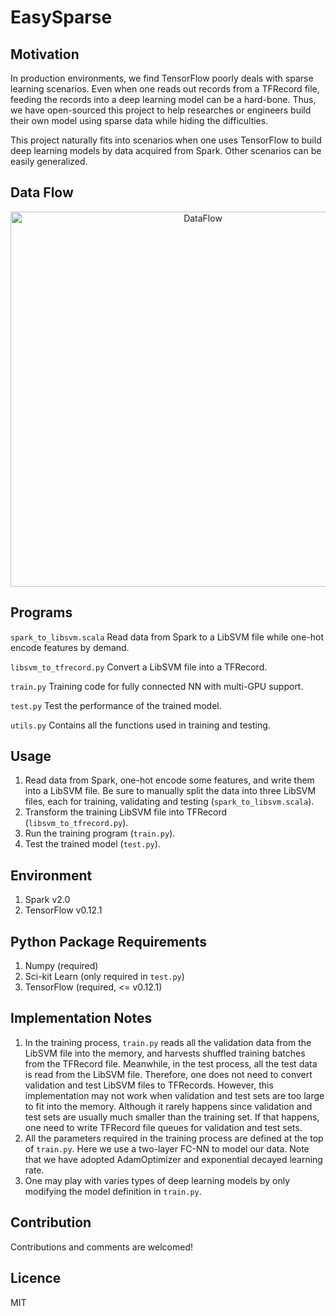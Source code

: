 # EasySparse

## Motivation
In production environments, we find TensorFlow poorly deals with sparse learning scenarios. Even when one reads out records from a TFRecord file, feeding the records into a deep learning model can be a hard-bone. Thus, we have open-sourced this project to help researches or engineers build their own model using sparse data while hiding the difficulties. 

This project naturally fits into scenarios when one uses TensorFlow to build deep learning models by data acquired from Spark. Other scenarios can be easily generalized.

## Data Flow
<div align=center><img alt="DataFlow" width="600" src="https://raw.githubusercontent.com/physicso/EasySparse/master/resources/dataflow.png?token=AHRW7C9KADnlyhWQ6kZVq5LobYx7wdOpks5Y3N85wA%3D%3D"/></div>

## Programs
`spark_to_libsvm.scala`  Read data from Spark to a LibSVM file while one-hot encode features by demand.

`libsvm_to_tfrecord.py`  Convert a LibSVM file into a TFRecord.

`train.py`  Training code for fully connected NN with multi-GPU support.

`test.py`  Test the performance of the trained model.

`utils.py`  Contains all the functions used in training and testing.

## Usage
1. Read data from Spark, one-hot encode some features, and write them into a LibSVM file. Be sure to manually split the data into three LibSVM files, each for training, validating and testing (`spark_to_libsvm.scala`).
2. Transform the training LibSVM file into TFRecord (`libsvm_to_tfrecord.py`).
3. Run the training program (`train.py`). 
4. Test the trained model (`test.py`).

## Environment
1. Spark v2.0
2. TensorFlow v0.12.1

## Python Package Requirements
1. Numpy (required)
2. Sci-kit Learn (only required in `test.py`)
3. TensorFlow (required, <= v0.12.1)

## Implementation Notes
1. In the training process, `train.py` reads all the validation data from the LibSVM file into the memory, and harvests shuffled training batches from the TFRecord file. Meanwhile, in the test process, all the test data is read from the LibSVM file. Therefore, one does not need to convert validation and test LibSVM files to TFRecords. However, this implementation may not work when validation and test sets are too large to fit into the memory. Although it rarely happens since validation and test sets are usually much smaller than the training set. If that happens, one need to write TFRecord file queues for validation and test sets.
2. All the parameters required in the training process are defined at the top of `train.py`. Here we use a two-layer FC-NN to model our data. Note that we have adopted AdamOptimizer and exponential decayed learning rate.
3. One may play with varies types of deep learning models by only modifying the model definition in `train.py`.

## Contribution
Contributions and comments are welcomed!

## Licence
MIT
